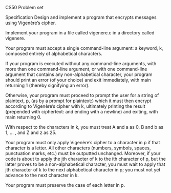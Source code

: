 CS50 Problem set

Specification Design and implement a program that encrypts messages using Vigenère’s cipher.

Implement your program in a file called vigenere.c in a directory called vigenere.

Your program must accept a single command-line argument: a keyword, k, composed entirely of alphabetical characters.

If your program is executed without any command-line arguments, with more than one command-line argument, or with one command-line argument that contains any non-alphabetical character, your program should print an error (of your choice) and exit immediately, with main returning 1 (thereby signifying an error).

Otherwise, your program must proceed to prompt the user for a string of plaintext, p, (as by a prompt for plaintext:) which it must then encrypt according to Vigenère’s cipher with k, ultimately printing the result (prepended with ciphertext: and ending with a newline) and exiting, with main returning 0.

With respect to the characters in k, you must treat A and a as 0, B and b as 1, …​ , and Z and z as 25.

Your program must only apply Vigenère’s cipher to a character in p if that character is a letter. All other characters (numbers, symbols, spaces, punctuation marks, etc.) must be outputted unchanged. Moreover, if your code is about to apply the jth character of k to the ith character of p, but the latter proves to be a non-alphabetical character, you must wait to apply that jth character of k to the next alphabetical character in p; you must not yet advance to the next character in k.

Your program must preserve the case of each letter in p.